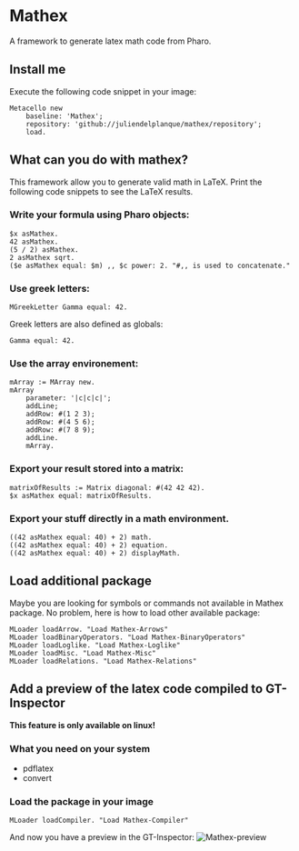 # Mathex
A framework to generate latex math code from Pharo.

## Install me
Execute the following code snippet in your image:

~~~
Metacello new
    baseline: 'Mathex';
    repository: 'github://juliendelplanque/mathex/repository';
    load.
~~~

## What can you do with mathex?
This framework allow you to generate valid math in LaTeX.
Print the following code snippets to see the LaTeX results.

### Write your formula using Pharo objects:
~~~
$x asMathex.
42 asMathex.
(5 / 2) asMathex.
2 asMathex sqrt.
($e asMathex equal: $m) ,, $c power: 2. "#,, is used to concatenate."
~~~

### Use greek letters:
~~~
MGreekLetter Gamma equal: 42.
~~~
Greek letters are also defined as globals:

~~~
Gamma equal: 42.
~~~

### Use the array environement:
~~~
mArray := MArray new.
mArray
    parameter: '|c|c|c|';
    addLine;
    addRow: #(1 2 3);
    addRow: #(4 5 6);
    addRow: #(7 8 9);
    addLine.
    mArray.
~~~

### Export your result stored into a matrix:
~~~
matrixOfResults := Matrix diagonal: #(42 42 42).
$x asMathex equal: matrixOfResults.
~~~

### Export your stuff directly in a math environment.
~~~
((42 asMathex equal: 40) + 2) math.
((42 asMathex equal: 40) + 2) equation.
((42 asMathex equal: 40) + 2) displayMath.
~~~

## Load additional package
Maybe you are looking for symbols or commands not available in Mathex package.
No problem, here is how to load other available package:

~~~
MLoader loadArrow. "Load Mathex-Arrows"
MLoader loadBinaryOperators. "Load Mathex-BinaryOperators"
MLoader loadLoglike. "Load Mathex-Loglike"
MLoader loadMisc. "Load Mathex-Misc"
MLoader loadRelations. "Load Mathex-Relations"
~~~

## Add a preview of the latex code compiled to GT-Inspector
**This feature is only available on linux!**

### What you need on your system
- pdflatex
- convert

### Load the package in your image
~~~
MLoader loadCompiler. "Load Mathex-Compiler"
~~~

And now you have a preview in the GT-Inspector:
![Mathex-preview](http://img11.hostingpics.net/pics/790899Mathex.png)
